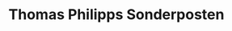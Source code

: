 ---
title: "Thomas Philipps Sonderposten"
url: /berlin/thomas-philipps-sonderposten-ostpreussendamm/
shop: Kramladen
---